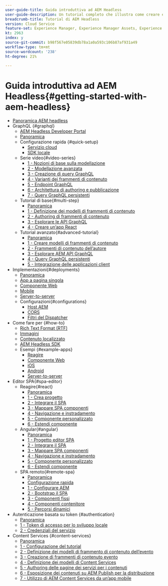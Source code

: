 ```yaml
---
user-guide-title: Guida introduttiva ad AEM Headless
user-guide-description: Un tutorial completo che illustra come creare ed esporre contenuti utilizzando AEM Headless.
breadcrumb-title: Tutorial di AEM Headless
version: Cloud Service
feature-set: Experience Manager, Experience Manager Assets, Experience Manager Sites
kt: 2963
index: y
source-git-commit: b98f567e05839db78a1a0a593c106b87af931a49
workflow-type: tm+mt
source-wordcount: '238'
ht-degree: 21%

---
```



# Guida introduttiva ad AEM Headless{#getting-started-with-aem-headless}

+ [Panoramica AEM headless](./overview.md)
+ GraphQL {#graphql}
   + [AEM Headless Developer Portal](https://experienceleague.adobe.com/landing/experience-manager/headless/developer.html)
   + [Panoramica](./graphql/overview.md)
   + Configurazione rapida {#quick-setup}
      + [Servizio cloud](./graphql/quick-setup/cloud-service.md)
      + [SDK locale](./graphql/quick-setup/local-sdk.md)
   + Serie video{#video-series}
      + [1 - Nozioni di base sulla modellazione](./graphql/video-series/modeling-basics.md)
      + [2 - Modellazione avanzata](./graphql/video-series/advanced-modeling.md)
      + [3 - Creazione di query GraphQL](./graphql/video-series/creating-graphql-queries.md)
      + [4 - Varianti dei frammenti di contenuto](./graphql/video-series/content-fragment-variations.md)
      + [5 - Endpoint GraphQL](./graphql/video-series/graphql-endpoints.md)
      + [6 - Architettura di authoring e pubblicazione](./graphql/video-series/author-publish-architecture.md)
      + [7 - Query GraphQL persistenti](./graphql/video-series/graphql-persisted-queries.md)
   + Tutorial di base{#multi-step}
      + [Panoramica](./graphql/multi-step/overview.md)
      + [1 - Definizione dei modelli di frammenti di contenuto](./graphql/multi-step/content-fragment-models.md)
      + [2 - Authoring di frammenti di contenuto](./graphql/multi-step/author-content-fragments.md)
      + [3 - Esplorare le API GraphQL](./graphql/multi-step/explore-graphql-api.md)
      + [4 - Creare un’app React](./graphql/multi-step/graphql-and-react-app.md)
   + Tutorial avanzato{#advanced-tutorial}
      + [Panoramica](/help/headless-tutorial/graphql/advanced-graphql/overview.md)
      + [1 - Creare modelli di frammenti di contenuto](/help/headless-tutorial/graphql/advanced-graphql/create-content-fragment-models.md)
      + [2 - Frammenti di contenuto dell’autore](/help/headless-tutorial/graphql/advanced-graphql/author-content-fragments.md)
      + [3 - Esplorare AEM API GraphQL](/help/headless-tutorial/graphql/advanced-graphql/explore-graphql-api.md)
      + [4 - Query GraphQL persistenti](/help/headless-tutorial/graphql/advanced-graphql/graphql-persisted-queries.md)
      + [5 - Integrazione delle applicazioni client](/help/headless-tutorial/graphql/advanced-graphql/client-application-integration.md)
+ Implementazioni{#deployments}
   + [Panoramica](./graphql/deployment/overview.md)
   + [App a pagina singola](./graphql/deployment/spa.md)
   + [Componente Web](./graphql/deployment/web-component.md)
   + [Mobile](./graphql/deployment/mobile.md)
   + [Server-to-server](./graphql/deployment/server-to-server.md)
   + Configurazioni{#configurations}
      + [Host AEM](./graphql/deployment/configurations/aem-hosts.md)
      + [CORS](./graphql/deployment/configurations/cors.md)
      + [Filtri del Dispatcher](./graphql/deployment/configurations/dispatcher-filters.md)
+ Come fare per {#how-to}
   + [Rich Text Format (RTF)](./graphql/how-to/rich-text.md)
   + [Immagini](./graphql/how-to/images.md)
   + [Contenuto localizzato](./graphql/how-to/localized-content.md)
   + [AEM Headless SDK](./graphql/how-to/aem-headless-sdk.md)
   + Esempi {#example-apps}
      + [Reagire](./graphql/example-apps/react-app.md)
      + [Componente Web](./graphql/example-apps/web-component.md)
      + [iOS](./graphql/example-apps/ios-swiftui-app.md)
      + [Android](./graphql/example-apps/android-app.md)
      + [Server-to-server](./graphql/example-apps/server-to-server-app.md)
+ Editor SPA{#spa-editor}
   + Reagire{#react}
      + [Panoramica](./spa-editor/react/overview.md)
      + [1 - Crea progetto](./spa-editor/react/create-project.md)
      + [2 - Integrare il SPA](./spa-editor/react/integrate-spa.md)
      + [3 - Mappare SPA componenti](./spa-editor/react/map-components.md)
      + [4 - Navigazione e instradamento](./spa-editor/react/navigation-routing.md)
      + [5 - Componente personalizzato](./spa-editor/react/custom-component.md)
      + [6 - Estendi componente](./spa-editor/react/extend-component.md)
   + Angular{#angular}
      + [Panoramica](./spa-editor/angular/overview.md)
      + [1 - Progetto editor SPA](./spa-editor/angular/create-project.md)
      + [2 - Integrare il SPA](./spa-editor/angular/integrate-spa.md)
      + [3 - Mappare SPA componenti](./spa-editor/angular/map-components.md)
      + [4 - Navigazione e instradamento](./spa-editor/angular/navigation-routing.md)
      + [5 - Componente personalizzato](./spa-editor/angular/custom-component.md)
      + [6 - Estendi componente](./spa-editor/angular/extend-component.md)
   + SPA remoto{#remote-spa}
      + [Panoramica](./spa-editor/remote-spa/overview.md)
      + [Configurazione rapida](./spa-editor/remote-spa/quick-setup.md)
      + [1 - Configurare AEM](./spa-editor/remote-spa/aem-configure.md)
      + [2 - Bootstrap il SPA](./spa-editor/remote-spa/spa-bootstrap.md)
      + [3 - Componenti fissi](./spa-editor/remote-spa/spa-fixed-component.md)
      + [4 - Componenti contenitore](./spa-editor/remote-spa/spa-container-component.md)
      + [5 - Percorsi dinamici](./spa-editor/remote-spa/spa-dynamic-routes.md)
+ Autenticazione basata su token {#authentication}
   + [Panoramica](./authentication/overview.md)
   + [1 - Token di accesso per lo sviluppo locale](./authentication/local-development-access-token.md)
   + [2 - Credenziali del servizio](./authentication/service-credentials.md)
+ Content Services {#content-services}
   + [Panoramica](./content-services/overview.md)
   + [1 - Configurazione del tutorial](./content-services/chapter-1.md)
   + [2 - Definizione dei modelli di frammento di contenuto dell’evento](./content-services/chapter-2.md)
   + [3 - Creazione di frammenti di contenuto evento](./content-services/chapter-3.md)
   + [4 - Definizione dei modelli di Content Services](./content-services/chapter-4.md)
   + [5 - Authoring delle pagine dei servizi per i contenuti](./content-services/chapter-5.md)
   + [6 - Esposizione dei contenuti su AEM Publish per la distribuzione](./content-services/chapter-6.md)
   + [7 - Utilizzo di AEM Content Services da un’app mobile](./content-services/chapter-7.md)
